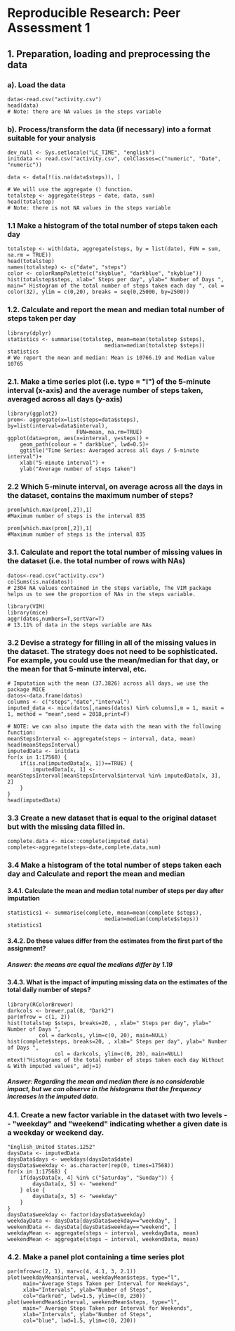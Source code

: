 # Reproducible Research: Peer Assessment 1

## 1. Preparation, loading and preprocessing the data
### a).  Load the data 
```{r echo=TRUE}
data<-read.csv("activity.csv")
head(data)
# Note: there are NA values in the steps variable
```
### b).  Process/transform the data (if necessary) into a format suitable for your analysis
```{r, echo=TRUE}
dev_null <- Sys.setlocale("LC_TIME", "english")
initdata <- read.csv("activity.csv", colClasses=c("numeric", "Date", "numeric"))
```


```{r, echo=TRUE}
data <- data[!(is.na(data$steps)), ]
```

```{r, echo=TRUE}
# We will use the aggregate () function.
totalstep <- aggregate(steps ~ date, data, sum)
head(totalstep)
# Note: there is not NA values in the steps variable
```
### 1.1 Make a histogram of the total number of steps taken each day
```{r, echo=TRUE}
totalstep <- with(data, aggregate(steps, by = list(date), FUN = sum, na.rm = TRUE))
head(totalstep)
names(totalstep) <- c("date", "steps")
color <- colorRampPalette(c("skyblue", "darkblue", "skyblue"))
hist(totalstep$steps, xlab=" Steps per day", ylab=" Number of Days ", main=" Histogram of the total number of steps taken each day ", col = color(32), ylim = c(0,20), breaks = seq(0,25000, by=2500))
```

### 1.2. Calculate and report the mean and median total number of steps taken per day 
```{r, echo=TRUE}
library(dplyr)
statistics <- summarise(totalstep, mean=mean(totalstep $steps),
                               median=median(totalstep $steps))
statistics
# We report the mean and median: Mean is 10766.19 and Median value 10765
```


### 2.1.  Make a time series plot (i.e. type = "l") of the 5-minute interval (x-axis) and the average number of steps taken, averaged across all days (y-axis)
```{r, echo=TRUE}
library(ggplot2)
prom<- aggregate(x=list(steps=data$steps), by=list(interval=data$interval),
                      FUN=mean, na.rm=TRUE)
ggplot(data=prom, aes(x=interval, y=steps)) +
    geom_path(colour = " darkblue", lwd=0.5)+
    ggtitle("Time Series: Averaged across all days / 5-minute interval")+
    xlab("5-minute interval") +
    ylab("Average number of steps taken")
```

### 2.2 Which 5-minute interval, on average across all the days in the dataset, contains the maximum number of steps?
```{r, echo=TRUE}
prom[which.max(prom[,2]),1]
#Maximum number of steps is the interval 835
```


```{r, echo=TRUE}
prom[which.max(prom[,2]),1]
#Maximum number of steps is the interval 835
```

### 3.1. Calculate and report the total number of missing values in the dataset (i.e. the total number of rows with NAs)

```{r, echo=TRUE}
datos<-read.csv("activity.csv")
colSums(is.na(datos)) 
# 2304 NA values contained in the steps variable, The VIM package helps us to see the proportion of NAs in the steps variable.
```

```{r, echo=TRUE}
library(VIM)
library(mice)
aggr(datos,numbers=T,sortVar=T)
# 13.11% of data in the steps variable are NAs
```


### 3.2 Devise a strategy for filling in all of the missing values in the dataset. The strategy does not need to be sophisticated. For example, you could use the mean/median for that day, or the mean for that 5-minute interval, etc.

```{r, echo=TRUE}
# Imputation with the mean (37.3826) across all days, we use the package MICE
datos<-data.frame(datos)
columns <- c("steps","date","interval")
imputed_data <- mice(datos[,names(datos) %in% columns],m = 1, maxit = 1, method = "mean",seed = 2018,print=F)
```

```{r, echo=TRUE}
# NOTE: we can also impute the data with the mean with the following function:
meanStepsInterval <- aggregate(steps ~ interval, data, mean)
head(meanStepsInterval)
imputedData <- initdata
for(x in 1:17568) {
    if(is.na(imputedData[x, 1])==TRUE) {
        imputedData[x, 1] <- meanStepsInterval[meanStepsInterval$interval %in% imputedData[x, 3], 2]
    }
}
head(imputedData)
```


### 3.3 Create a new dataset that is equal to the original dataset but with the missing data filled in.
```{r, echo=TRUE}
complete.data <- mice::complete(imputed_data)
complete<-aggregate(steps~date,complete.data,sum)
```
### 3.4 Make a histogram of the total number of steps taken each day and Calculate and report the mean and median

#### 3.4.1. Calculate the mean and median total number of steps per day after imputation
```{r, echo=TRUE}
statistics1 <- summarise(complete, mean=mean(complete $steps),
                               median=median(complete$steps))
statistics1
```
#### 3.4.2. Do these values differ from the estimates from the first part of the assignment? 

##### Answer: the means are equal the medians differ by 1.19

#### 3.4.3. What is the impact of imputing missing data on the estimates of the total daily number of steps?
```{r, echo=TRUE}
library(RColorBrewer)
darkcols <- brewer.pal(8, "Dark2")
par(mfrow = c(1, 2))
hist(totalstep $steps, breaks=20, , xlab=" Steps per day", ylab=" Number of Days ",
          col = darkcols, ylim=c(0, 20), main=NULL)
hist(complete$steps, breaks=20, , xlab=" Steps per day", ylab=" Number of Days ",
               col = darkcols, ylim=c(0, 20), main=NULL)
mtext("Histograms of the total number of steps taken each day Without & With imputed values", adj=1)
```


##### Answer:  Regarding the mean and median there is no considerable impact, but we can observe in the histograms that the frequency increases in the imputed data.


### 4.1. Create a new factor variable in the dataset with two levels -- "weekday" and "weekend" indicating whether a given date is a weekday or weekend day.
```{r, echo=TRUE}
"English_United States.1252"
daysData <- imputedData
daysData$days <- weekdays(daysData$date)
daysData$weekday <- as.character(rep(0, times=17568))
for(x in 1:17568) {
    if(daysData[x, 4] %in% c("Saturday", "Sunday")) {
        daysData[x, 5] <- "weekend"
    } else {
        daysData[x, 5] <- "weekday"
    }
}
daysData$weekday <- factor(daysData$weekday)
weekdayData <- daysData[daysData$weekday=="weekday", ]
weekendData <- daysData[daysData$weekday=="weekend", ]
weekdayMean <- aggregate(steps ~ interval, weekdayData, mean)
weekendMean <- aggregate(steps ~ interval, weekendData, mean)
```

### 4.2. Make a panel plot containing a time series plot

```{r, echo=TRUE}
par(mfrow=c(2, 1), mar=c(4, 4.1, 3, 2.1))
plot(weekdayMean$interval, weekdayMean$steps, type="l",
     main="Average Steps Taken per Interval for Weekdays",
     xlab="Intervals", ylab="Number of Steps",
     col="darkred", lwd=1.5, ylim=c(0, 230))
plot(weekendMean$interval, weekendMean$steps, type="l",
     main=" Average Steps Taken per Interval for Weekends",
     xlab="Intervals", ylab="Number of Steps",
     col="blue", lwd=1.5, ylim=c(0, 230))
```




